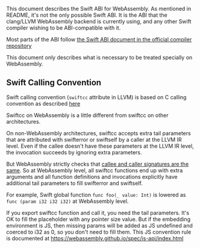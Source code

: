 This document describes the Swift ABI for WebAssembly. As mentioned in README, it's not the only possible Swift ABI. It is the ABI that the clang/LLVM WebAssembly backend is currently using, and any other Swift compiler wishing to be ABI-compatible with it.

Most parts of the ABI follow [the Swift ABI document in the official compiler repository](https://github.com/apple/swift/tree/master/docs/ABI)

This document only describes what is necessary to be treated specially on WebAssembly.

## Swift Calling Convention

Swift calling convention (`swiftcc` attribute in LLVM) is based on C calling convention as described [here](https://github.com/apple/swift/blob/master/docs/ABI/CallingConvention.rst)

Swiftcc on WebAssembly is a little different from swiftcc on other architectures.

On non-WebAssembly architectures, swiftcc accepts extra tail parameters that are attributed with swifterror or swiftself by a caller at the LLVM IR level. Even if the callee doesn't have these parameters at the LLVM IR level, the invocation succeeds by ignoring extra parameters.

But WebAssembly strictly checks that [callee and caller signatures are the same](https://github.com/WebAssembly/design/blob/master/Semantics.md#calls).
So at WebAssembly level, all swiftcc functions end up with extra arguments and all function definitions and invocations explicitly have additional tail parameters to fill swifterror and swiftself.

For example, Swift global function `func foo(_ value: Int)` is lowered as `func (param i32 i32 i32)` at WebAssembly level.

If you export swiftcc function and call it, you need the tail parameters. It's OK to fill the placeholder with any pointer size value. But if the embedding environment is JS, then missing params will be added as JS undefined and coerced to i32 as 0, so you don't need to fill them. This JS convention rule is documented at https://webassembly.github.io/spec/js-api/index.html

